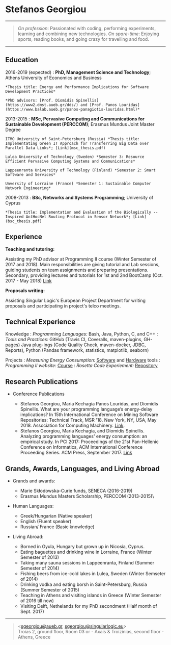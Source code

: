 Stefanos Georgiou
=================

----

>  *On profession*: Passionated with coding, performing experiments, learning and combining new technologies.
>  *On spare-time*: Enjoying sports, reading books, and going crazy for travelling and food.

----

Education
---------

2016-2019 (expected)
:   **PhD, Management Science and Technology**; Athens University of Economics and Business

    *Thesis title: Energy and Performance Implications for Software Development Practices*
 
    *PhD advisors: [Prof. Diomidis Spinellis](https://www2.dmst.aueb.gr/dds/) and [Prof. Panos Louridas](https://www.balab.aueb.gr/panos-panagiotis-louridas.html)*

2013-2015
:   **MSc, Pervasive Computing and Communications for Sustainable Development (PERCCOM)**; Erasmus Mundus Joint Master Degree 
      
	ITMO University of Saint-Petersburg (Russia) *Thesis title: Implementating Green IT Approach for Transferring Big Data over Parallel Data Links*; [Link](msc_thesis.pdf)
	
	Lulea University of Technology (Sweden) *Semester 3: Resource Efficient Pervasive Computing Systems and Communications*	
	
	Lappeenranta University of Technology (Finland) *Semester 2: Smart Software and Services*
	
	Unversity of Lorraine (France) *Semester 1: Sustainable Computer Network Engineering*


2008-2013
:   **BSc, Networks and Systems Programming**; University of Cyprus 

    *Thesis title: Implementation and Evaluation of the Biologically -- Inspired AntHocNet Routing Protocol in Sensor Network*; [Link](bsc_thesis.pdf)


Experience
----------

**Teaching and tutoring:**

Assisting my PhD advisor at Programming II course (Winter Semester of 2017 and 2018). 
Main responsibilities are giving tutorial and Lab sessions, guiding students on team assignments and preparing presentations.
Secondary, providing lectures and tutorials for 1st and 2nd BootCamp (Oct. 2017 - May 2018) [Link](https://github.com/codeandwork/courses)
  
**Proposals writing:**

Assisting Singular Logic's European Project Department for writing proposals and participating in project's telco meetings.


Technical Experience
--------------------

Knowledge
:   *Programming Languages:* Bash, Java, Python, C, and C++
:   *Tools and Practices:* GitHub (Travis CI, Coveralls, maven-plugins, GH-pages) Java plug-ings (Code Quality Check, maven-docker, JDBC, Reports), Python (Pandas framework, statistics, matplotlib, seaborn)

Projects
:   *Measuring Energy Consumption:* [Software](https://github.com/stefanos1316/SEMTs_Comparisson) and [Hardware](https://stefanos1316.github.io/courses/tools/measuring_energy_consumption_direct_approach-p.html#/) tools
:   *Programming II website:* [Course](https://github.com/stefanos1316/courses)
:   *Rosetta Code Experiement:* [Repository](https://github.com/stefanos1316/Rosetta_Code_Research_MSR)


Research Publications
---------------------

* Conference Publications
   
     * Stefanos Georgiou, Maria Kechagia Panos Louridas, and Diomidis Spinellis. What are your programming language’s energy-delay implications? In 15th International Conference on Mining Software Repositories: Technical Track, MSR '18. New York, NY, USA, May 2018. Association for Computing Machinery. [Link](https://stefanos1316.github.io/my_curriculum_vitae/GKLS18.pdf).
     * Stefanos Georgiou, Maria Kechagia, and Diomidis Spinellis. Analyzing programming languages' energy consumption: an empirical study. In PCI 2017: Proceedings of the 21st Pan-Hellenic Conference on Informatics, ACM International Conference Proceeding Series. ACM Press, September 2017. [Link](https://stefanos1316.github.io/my_curriculum_vitae/GKS17.pdf)


Grands, Awards, Languages, and Living Abroad
---------------------------

* Grands and awards:

     * Marie Skłodowska-Curie funds, SENECA (2016-2019)
     * Erasmus Mundus Masters Scholarship, PERCCOM (2013-2015)\


* Human Languages:

     * Greek/Hungarian (Native speaker)
     * English (Fluent speaker)
     * Russian/ France (Basic knowledge)


* Living Abroad:

    * Borned in Gyula, Hungary but grown up in Nicosia, Cyprus.
    * Eating baguettes and drinking wine in Lorraine, France (Winter Semester of 2013) 
    * Taking many sauna sessions in Lappeenranta, Finland (Summer Semester of 2014)
    * Fishing beers from ice-cold lakes in Lulea, Sweden (Winter Semseter of 2014)
    * Drinking vodka and eating borsh in Saint-Petersburg, Russia (Summer Semester of 2015)
    * Teaching in Athens and visiting islands in Greece (Winter Semester of 2016 till now) 
    * Visiting Delft, Nethelands for my PhD secondment (Half month of Sept. 2017)

----

> <sgeorgiou@aueb.gr, sgeorgiou@singularlogic.eu>\
> Troias 2, ground floor, Room 03 or - Axais & Troizinias, second floor - Athens, Greece
